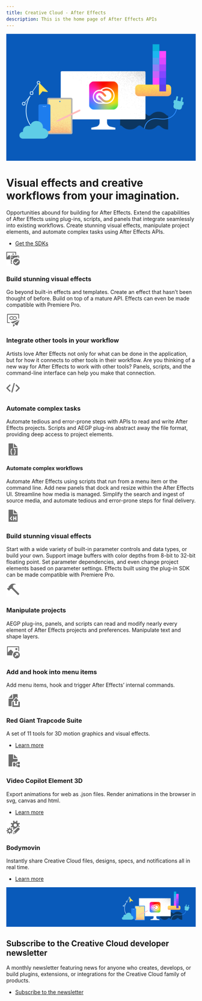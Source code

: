 ```yaml
---
title: Creative Cloud - After Effects
description: This is the home page of After Effects APIs 
---
```


<Hero slots="image, heading, text, buttons" variant="halfwidth" />

![Creative Cloud banner](images/cc-hero.png)

#  Visual effects and creative workflows from your imagination.

Opportunities abound for building for After Effects. Extend the capabilities of After Effects using plug-ins, scripts, and panels that integrate seamlessly into existing workflows. Create stunning visual effects, manipulate project elements, and automate complex tasks using After Effects APIs.

* [Get the SDKs](https://console.adobe.io/downloads/ae)



<TextBlock slots="image, heading, text" width="33%" theme="light" isCentered />

![alt text](images/Smock_AssetCheck_18_N.svg)

### Build stunning visual effects

Go beyond built-in effects and templates. Create an effect that hasn’t been thought of before. Build on top of a mature API. Effects can even be made compatible with Premiere Pro.

<TextBlock slots="image, heading, text" width="33%" theme="light" isCentered />

![alt text](images/Smock_AssetsLinkedPublished_18_N.svg)

### Integrate other tools in your workflow

Artists love After Effects not only for what can be done in the application, but for how it connects to other tools in their workflow. Are you thinking of a new way for After Effects to work with other tools? Panels, scripts, and the command-line interface can help you make that connection.

<TextBlock slots="image, heading, text" width="33%" theme="light" isCentered />

![alt text](images/Smock_Code_18_N.svg)

### Automate complex tasks

Automate tedious and error-prone steps with APIs to read and write After Effects projects. Scripts and AEGP plug-ins abstract away the file format, providing deep access to project elements.


<TextBlock slots="image, heading, text"  width="25%" theme="dark" isCentered />

![alt text](images/Smock_FileJson_18_N.svg)

#### Automate complex workflows

Automate After Effects using scripts that run from a menu item or the command line. Add new panels that dock and resize within the After Effects UI. Streamline how media is managed. Simplify the search and ingest of source media, and automate tedious and error-prone steps for final delivery.

<TextBlock slots="image, heading, text"  width="25%" theme="dark" isCentered />

![alt text](images/Smock_FileHTML_18_N.svg)

### Build stunning visual effects

Start with a wide variety of built-in parameter controls and data types, or build your own. Support image buffers with color depths from 8-bit to 32-bit floating point. Set parameter dependencies, and even change project elements based on parameter settings. Effects built using the plug-in SDK can be made compatible with Premiere Pro.

<TextBlock slots="image, heading, text"  width="25%" theme="dark" isCentered />

![alt text](images/Smock_Hammer_18_N.svg)

### Manipulate projects

AEGP plug-ins, panels, and scripts can read and modify nearly every element of After Effects projects and preferences. Manipulate text and shape layers.


<TextBlock slots="image, heading, text" width="25%" theme="dark" isCentered />

![alt text](images/Smock_ImageCheckedOut_18_N.svg)

### Add and hook into menu items

Add menu items, hook and trigger After Effects’ internal commands.


<TextBlock slots="image, heading, text, links" width="33%" theme="light" isCentered />

![generic logo](images/Smock_FileShare_18_N.svg)

### Red Giant Trapcode Suite

A set of 11 tools for 3D motion graphics and visual effects.

* [Learn more](hhttp://www.redgiant.com/products/trapcode-suite/)




<TextBlock slots="image, heading, text, links" width="33%" theme="light" isCentered />

![generic logo](images/Smock_FileWorkflow_18_N.svg)

### Video Copilot Element 3D

Export animations for web as .json files. Render animations in the browser in svg, canvas and html.

* [Learn more](https://www.videocopilot.net/products/element2/)




<TextBlock slots="image, heading, text, links" width="33%" theme="light" isCentered />

![generic logo](images/Smock_GearsEdit_18_N.svg)

### Bodymovin

Instantly share Creative Cloud files, designs, specs, and notifications all in real time.

* [Learn more](http://aescripts.com/bodymovin/)



<SummaryBlock slots="image, heading, text, buttons" background="rgb(246, 16, 27)" />

![CC banner](images/cc-banner.png)

## Subscribe to the Creative Cloud developer newsletter 

A monthly newsletter featuring news for anyone who creates, develops, or build plugins, extensions, or integrations for the
Creative Cloud family of products.

* [Subscribe to the newsletter](https://www.adobe.com/subscription/ccdevnewsletter.html)